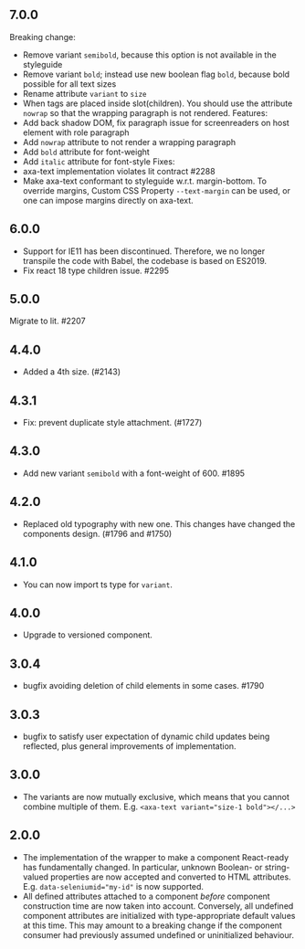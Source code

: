 ## 7.0.0

Breaking change:
- Remove variant `semibold`, because this option is not available in the styleguide
- Remove variant `bold`; instead use new boolean flag `bold`, because bold possible for all text sizes
- Rename attribute `variant` to `size`
- When tags are placed inside slot(children). You should use the attribute `nowrap` so that the wrapping paragraph is not rendered.
Features:
- Add back shadow DOM, fix paragraph issue for screenreaders on host element with role paragraph
- Add `nowrap` attribute to not render a wrapping paragraph
- Add `bold` attribute for font-weight
- Add `italic` attribute for font-style
Fixes:
- axa-text implementation violates lit contract #2288
- Make axa-text conformant to styleguide w.r.t. margin-bottom. To override margins, Custom CSS Property `--text-margin` can be used, or one can impose margins directly on axa-text.

## 6.0.0

- Support for IE11 has been discontinued. Therefore, we no longer transpile the code with Babel, the codebase is based on ES2019.
- Fix react 18 type children issue. #2295

## 5.0.0

Migrate to lit. #2207

## 4.4.0

- Added a 4th size. (#2143)

## 4.3.1

- Fix: prevent duplicate style attachment. (#1727)

## 4.3.0

- Add new variant `semibold` with a font-weight of 600. #1895

## 4.2.0

- Replaced old typography with new one. This changes have changed the components design. (#1796 and #1750)

## 4.1.0

- You can now import ts type for `variant`.

## 4.0.0

- Upgrade to versioned component.

## 3.0.4

- bugfix avoiding deletion of child elements in some cases. #1790

## 3.0.3

- bugfix to satisfy user expectation of dynamic child updates being reflected, plus general improvements of
  implementation.

## 3.0.0

- The variants are now mutually exclusive, which means that you cannot combine multiple of them. E.g. `<axa-text variant="size-1 bold"></...>`

## 2.0.0

- The implementation of the wrapper to make a component React-ready has
  fundamentally changed. In particular, unknown Boolean- or
  string-valued properties are now accepted and converted to HTML
  attributes. E.g. `data-seleniumid="my-id"` is now supported.
- All defined attributes attached to a component _before_ component
  construction time are now taken into account. Conversely, all undefined
  component attributes are initialized with type-appropriate default
  values at this time. This may amount to a breaking change if the
  component consumer had previously assumed undefined or uninitialized
  behaviour.
